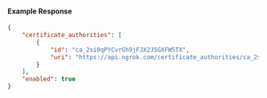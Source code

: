 <!-- Code generated for API Clients. DO NOT EDIT. -->

#### Example Response

```json
{
	"certificate_authorities": [
		{
			"id": "ca_2si0qPYCvrGh9jFJX2J5GXFW5TX",
			"uri": "https://api.ngrok.com/certificate_authorities/ca_2si0qPYCvrGh9jFJX2J5GXFW5TX"
		}
	],
	"enabled": true
}
```
